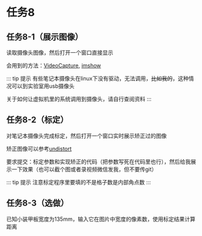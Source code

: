 # 任务8
## 任务8-1（展示图像）
读取摄像头图像，然后打开一个窗口直接显示

会用到的方法：[VideoCapture](https://docs.opencv.org/4.x/d8/dfe/classcv_1_1VideoCapture.html#ac4107fb146a762454a8a87715d9b7c96), [imshow](https://docs.opencv.org/4.10.0/d7/dfc/group__highgui.html#ga453d42fe4cb60e5723281a89973ee563)

::: tip 提示
有些笔记本摄像头在linux下没有驱动，无法调用，~~比如我的~~，这种情况可以到实验室用usb摄像头

关于如何让虚拟机里的系统调用到摄像头，请自行查阅资料
:::

## 任务8-2（标定）
对笔记本摄像头完成标定，然后打开一个窗口实时展示矫正过的图像

矫正图像可以参考[undistort](https://docs.opencv.org/4.x/d9/d0c/group__calib3d.html#ga69f2545a8b62a6b0fc2ee060dc30559d)

要求提交：标定参数和实现矫正的代码（把参数写死在代码里也行），然后给我展示一下效果（也可以截个图或者录视频微信发我，但不要传git）

::: tip 提示
注意标定程序里要填的不是格子数是内部角点数
:::

## 任务8-3（选做）
已知小装甲板宽度为135mm，输入它在图片中宽度的像素数，使用标定结果计算距离